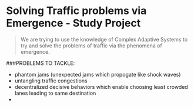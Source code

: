 # Solving Traffic problems via Emergence - Study Project

>We are trying to use the knowledge of Complex Adaptive Systems to try and solve the problems of traffic via the phenomena of emergence.

###PROBLEMS TO TACKLE:
* phantom jams (unexpected jams which propogate like shock waves)
* untangling traffic congestions 
* decentralized decisive behaviors which enable choosing least crowded lanes leading to same destination
* 
